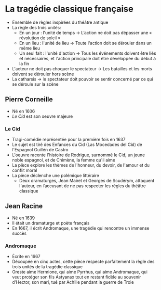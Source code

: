# La tragédie classique française

- Ensemble de règles inspirées du théâtre antique
- La règle des trois unités:
	- En un jour : l'unité de temps → L’action ne doit pas dépasser une « révolution de soleil »
	- En un lieu : l'unité de lieu → Toute l'action doit se dérouler dans un même lieu
	- Un seul fait : l'unité d'action → Tous les événements doivent être liés et nécessaires, et l'action principale doit être développée du début à la fin
- L'acteur ne doit pas choquer le spectateur → Les batailles et les morts doivent se dérouler hors scène
- La catharsis → le spectateur doit pouvoir se sentir concerné par ce qui se déroule sur la scène

## Pierre Corneille

- Né en 1606
- *Le Cid* est son oeuvre majeure

### Le Cid

- Tragi-comédie représentée pour la première fois en 1637
- Le sujet est tiré des Enfances du Cid (Las Mocedades del Cid) de l'Espagnol Guillén de Castro
- L'oeuvre raconte l'histoire de Rodrigue, surnommé le Cid, un jeune noble espagnol, et de Chimène, la femme qu'il aime
- La pièce explore les thèmes de l'honneur, du devoir, de l'amour et du conflit moral
- La pièce déclenche une polémique littéraire
	- Deux dramaturges, Jean Mairet et Georges de Scudérym, attaquent l'auteur, en l’accusant de ne pas respecter les règles du théâtre classique

## Jean Racine

- Né en 1639
- Il était un dramaturge et poète français
- En 1667, il écrit Andromaque, une tragédie qui rencontre un immense succès

### Andromaque

- Écrite en 1667 
- Découpée en cinq actes, cette pièce respecte parfaitement la règle des trois unités de la tragédie classique
- Oreste aime Hermione, qui aime Pyrrhus, qui aime Andromaque, qui veut protéger son fils Astyanax tout en restant fidèle au souvenir d'Hector, son mari, tué par Achille pendant la guerre de Troie

